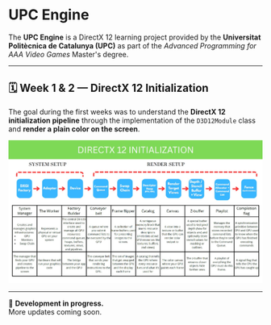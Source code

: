# UPC Engine

The **UPC Engine** is a DirectX 12 learning project provided by the **Universitat Politècnica de Catalunya (UPC)** as part of the *Advanced Programming for AAA Video Games* Master's degree.

---

## 🗓️ Week 1 & 2 — DirectX 12 Initialization

The goal during the first weeks was to understand the **DirectX 12 initialization pipeline** through the implementation of the `D3D12Module` class and **render a plain color on the screen**.

![DirectX 12 Initialization](./learningResources/DirectX_init_image.jpg)

---

🚧 **Development in progress.**  
More updates coming soon.
